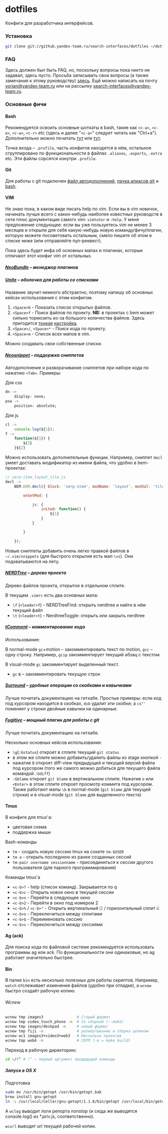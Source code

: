 dotfiles
========

Конфиги для разработчика интерфейсов.

### Установка

```bash
git clone git://github.yandex-team.ru/search-interfaces/dotfiles ~/dotfiles && ~/dotfiles/install.sh
```

### FAQ

Здесь должен был быть FAQ, но, поскольку вопросы пока никто не задавал, здесь пусто.
Просьба записывать свои вопросы (а также замечания к этому руководству) [здесь](/../../issues/7). Ещё можно написать на почту vorian@yandex-team.ru или на рассылку search-interfaces@yandex-team.ru.

### Основные фичи

#### Bash

Рекомендуется освоить основные шоткаты в bash, такие как `<c-a>`, `<c-e>`, `<c-w>`, `<c-r>` etc (здесь и далее "`<c-a>`" следует читать как "Ctrl+a"). Дополнительно можно почитать [тут](http://en.wikipedia.org/wiki/Bash_(Unix_shell)#Keyboard_shortcuts) или [тут](http://habrahabr.ru/post/99843/).

Точка входа – `.profile`, часть конфигов находится в нём, остальное сгруппировано по функциональности в файлах `.aliases`, `.exports`, `.extra` etc. Эти файлы сорсятся изнутри `.profile`.

#### Git

Для работы с git подключен [файл автодополнений](./git-completion.bash), [пачка алиасов git](./.gitconfig#L33-L59) и [bash](./.aliases#L28-L42).

#### VIM

Не знаю пока, в каком виде писать help по vim.
Если вы в vim новичок, начинать лучше всего с каких-нибудь наиболее известных руководств в сети плюс документации самого vim: `vimtutor` и `:help`.
У меня предложение следующее: если вы уже пользуетесь vim не менее 3 месяцев и открыли для себя какую-нибудь новую команду/фичу/плагин, которую можете посоветовать остальным, смело пишите об этом в списке ниже (или отправляйте пул-реквест).

Пока здесь будет инфа об основных мапах и плагинах, которые отличают этот конфиг vim от остальных.

##### [NeoBundle](https://github.com/Shougo/neobundle.vim) – менеджер плагинов

##### [Unite](https://github.com/Shougo/unite.vim) – оболочка для работы со списками
Название звучит немного абстрактно, поэтому напишу об основных кейсах использования с этим конфигом.

1. `<Space>b` - Показать список открытых файлов.
2. `<Space>f` - Поиск файлов по проекту. **NB:** в проектах с bem может сильно тормозить из-за большого количества файлов. Здесь пригодится [тонкая](https://github.yandex-team.ru/mm-interfaces/sakhalin/blob/dev/.vimrc) [настройка](https://github.yandex-team.ru/mm-interfaces/sakhalin/blob/dev/.agignore).
3. `<Space>/`, `<Space>*` - Поиск кода по проекту.
4. `<Space>m` - Список всех мапов в vim.

Можно создавать свои собственные списки.

##### [Neosnippet](https://github.com/Shougo/neosnippet.vim) – поддержка сниппетов
Автодополнение и разворачивание сниппетов при наборе кода по нажатию `<Tab>`. Примеры:

Для css
```css
dn ->
    display: none;
poa ->
    position: absolute;
```

Для js
```js
cl ->
    console.log(${1});
f ->
    function(${1}) {
        ${3}
    }${2}
```
Можно использовать дополнительные функции. Например, сниппет `decl` умеет доставать модификатор из имени файла, что удобно в bem-проектах:
```js
// serp-item_layout_tile.js
decl ->
    BEM.DOM.decl({ block: 'serp-item', modName: 'layout', modVal: 'tile' }, {

        onSetMod: {

            js: {
                inited: function() {
                    ${1}
                }
            }

        }

    });
```

Новые сниппеты добавить очень легко правкой файлов в `~/.vim/snippets` (для быстрого открытия есть мап `\vs`). Они подхватываются на лету.

##### [NERDTree](https://github.com/scrooloose/nerdtree) – дерево проекта
Дерево файлов проекта, открытое в отдельном сплите.

В текущем `.vimrc` есть два основных мапа:
- `\f` (`<leader>f`) - NERDTreeFind: открыть nerdtree и найти в нём текущий файл
- `\t` (`<leader>t`) - NerdtreeToggle: открыть или закрыть nerdtree

##### [tComment](https://github.com/tomtom/tcomment_vim) – комментирование кода
Использование:

В normal-mode `gc`+motion – закомментировать текст по motion, `gcc` – одну строку. Например, `gcip` закомментирует текущий абзац с текстом.

В visual-mode `gc` закомментирует выделенный текст.
- `gc` в  – закомментировать текущую строк

##### [Surround](https://github.com/tpope/vim-surround) – удобные операции со скобками и кавычками
Лучше почитать документацию на гитхабе. Простые примеры: если код под курсором находится в скобках, `dsb` удалит эти скобки; а `cs"'` поменяет у строки двойные кавычки на одинарные.

##### [Fugitive](https://github.com/tpope/vim-fugitive) – мощный плагин для работы с git
Лучше почитать документацию на гитхабе.

Несколько основных кейсов использования:
- `\g`(`:Gstatus`) откроет в сплите текущий `git status`
- в этом же сплите можно добавить/удалить файлы из stage кнопкой `-`
- нажатие `D` откроет diff-view предыдущей и текущей версий файла под курсором (того же самого можно добиться для текущего файла командой `:Gdiff`)
- `:Gblame` откроет `git blame` в вертикальном сплите. Нажатие `o` или `<Enter>` в этом сплите откроет просмотр коммита под курсором. Также работают мапы `\b` в normal-mode (`git blame` для текущей строки) и в visual-mode (`git blame` для выделенного текста)

#### Tmux

В конфиге для tmux'а:
- цветовая схема
- поддержка мыши

Bash-команды

- `tm` - создать новую сессию tmux на сокете `tm-$USER`
- `tm a` - открыть последнюю из ранее созданных сессий
- `tm-pair username sessionname` - присоединиться к сессии другого пользователя (для парного программирования)

Команды tmux'а

- `<c-b>?` - help (список команд). Закрывается по q
- `<c-b>c` - Открыть новое окно в текущей сессии
- `<c-b>n` - Перейти в следующее окно
- `<c-b>2` - Перейти в окно под номером 2
- `<c-b>%` / `<c-b>"` - Открыть вертикальный ⎅ / горизонтальный сплит ⌸
- `<c-b>o` - Переключиться между сплитами
- `<c-b>$` - Переименовать сессию
- `<c-b>s` - Переключиться между сессиями

#### Ag (ack)

Для поиска кода по файловой системе рекомендуется использовать программы ag или ack. По функциональности они одинаковые, но ag работает значительно быстрее.

#### Bin

В папке `bin` есть несколько полезных для работы скриптов. Например, `watch` отслеживает изменения файлов (удобно при отладке), а `wcnew` быстро создаёт рабочую копию.

###### Wcnew


```sh
wcnew tmp images3               # Старый формат
wcnew tmp video_touch_phone -m  # Со сборкой (--make)
wcnew tmp images/deskpad -m     # новый формат
wcnew tmp fiji -m               # развёртывание и сборка целиком
wcnew wc1 images3+video3+web3   # Несколько проектов
wcnew tmp web4 -m               # СЕРП (-m = make build)
```

Переход в рабочую директорию:
```sh
cd ~/!^ # !^ — первый аргумент предыдущей команды
```

##### Запуск в OS X

Подготовка
```sh
sudo mv /usr/bin/getopt /usr/bin/getopt.bak
brew install gnu-getopt
ln -s /usr/local/Cellar/gnu-getopt/1.1.6/bin/getopt /usr/local/bin/getopt
```

А `wclog` выводит логи репорта nonstop (и сюда же выводятся console.log() из *.priv.js, соответственно).

`wcurl` выводит url текущей рабочей копии.
